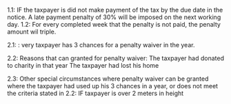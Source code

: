 1.1: IF the taxpayer is did not make payment of the tax by the due date in the notice. A late payment penalty of 30% will be imposed on the next working day. 
1.2: For every completed week that the penalty is not paid, the penalty amount wil triple.

2.1: : very taxpayer has 3 chances for a penalty waiver in the year. 

2.2: Reasons that can granted for penalty waiver:
The taxpayer had donated to charity in that year
The taxpayer had lost his home


2.3: Other special circumstances where penalty waiver can be granted where the taxpayer had used up his 3 chances in a year, or does not meet the criteria stated in 2.2:
IF taxpayer is over 2 meters in height
